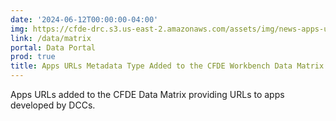 ```yaml
---
date: '2024-06-12T00:00:00-04:00'
img: https://cfde-drc.s3.us-east-2.amazonaws.com/assets/img/news-apps-urls.png
link: /data/matrix
portal: Data Portal
prod: true
title: Apps URLs Metadata Type Added to the CFDE Workbench Data Matrix
---
```

Apps URLs added to the CFDE Data Matrix providing URLs to apps developed by DCCs.